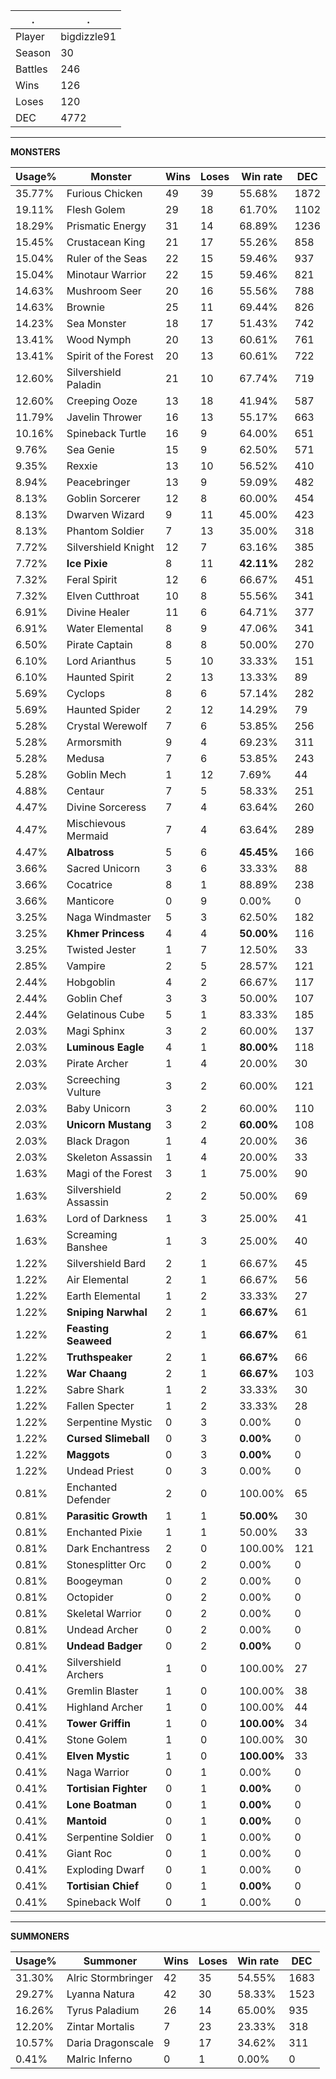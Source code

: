 .|.
|-|-
Player|bigdizzle91
Season|30
Battles|246
Wins|126
Loses|120
DEC|4772

---
**MONSTERS**

Usage%|Monster|Wins|Loses|Win rate|DEC|
-|-|-|-|-|-|
35.77%|Furious Chicken|49|39|55.68%|1872|
19.11%|Flesh Golem|29|18|61.70%|1102|
18.29%|Prismatic Energy|31|14|68.89%|1236|
15.45%|Crustacean King|21|17|55.26%|858|
15.04%|Ruler of the Seas|22|15|59.46%|937|
15.04%|Minotaur Warrior|22|15|59.46%|821|
14.63%|Mushroom Seer|20|16|55.56%|788|
14.63%|Brownie|25|11|69.44%|826|
14.23%|Sea Monster|18|17|51.43%|742|
13.41%|Wood Nymph|20|13|60.61%|761|
13.41%|Spirit of the Forest|20|13|60.61%|722|
12.60%|Silvershield Paladin|21|10|67.74%|719|
12.60%|Creeping Ooze|13|18|41.94%|587|
11.79%|Javelin Thrower|16|13|55.17%|663|
10.16%|Spineback Turtle|16|9|64.00%|651|
9.76%|Sea Genie|15|9|62.50%|571|
9.35%|Rexxie|13|10|56.52%|410|
8.94%|Peacebringer|13|9|59.09%|482|
8.13%|Goblin Sorcerer|12|8|60.00%|454|
8.13%|Dwarven Wizard|9|11|45.00%|423|
8.13%|Phantom Soldier|7|13|35.00%|318|
7.72%|Silvershield Knight|12|7|63.16%|385|
7.72%|**Ice Pixie**|8|11|**42.11%**|282|
7.32%|Feral Spirit|12|6|66.67%|451|
7.32%|Elven Cutthroat|10|8|55.56%|341|
6.91%|Divine Healer|11|6|64.71%|377|
6.91%|Water Elemental|8|9|47.06%|341|
6.50%|Pirate Captain|8|8|50.00%|270|
6.10%|Lord Arianthus|5|10|33.33%|151|
6.10%|Haunted Spirit|2|13|13.33%|89|
5.69%|Cyclops|8|6|57.14%|282|
5.69%|Haunted Spider|2|12|14.29%|79|
5.28%|Crystal Werewolf|7|6|53.85%|256|
5.28%|Armorsmith|9|4|69.23%|311|
5.28%|Medusa|7|6|53.85%|243|
5.28%|Goblin Mech|1|12|7.69%|44|
4.88%|Centaur|7|5|58.33%|251|
4.47%|Divine Sorceress|7|4|63.64%|260|
4.47%|Mischievous Mermaid|7|4|63.64%|289|
4.47%|**Albatross**|5|6|**45.45%**|166|
3.66%|Sacred Unicorn|3|6|33.33%|88|
3.66%|Cocatrice|8|1|88.89%|238|
3.66%|Manticore|0|9|0.00%|0|
3.25%|Naga Windmaster|5|3|62.50%|182|
3.25%|**Khmer Princess**|4|4|**50.00%**|116|
3.25%|Twisted Jester|1|7|12.50%|33|
2.85%|Vampire|2|5|28.57%|121|
2.44%|Hobgoblin|4|2|66.67%|117|
2.44%|Goblin Chef|3|3|50.00%|107|
2.44%|Gelatinous Cube|5|1|83.33%|185|
2.03%|Magi Sphinx|3|2|60.00%|137|
2.03%|**Luminous Eagle**|4|1|**80.00%**|118|
2.03%|Pirate Archer|1|4|20.00%|30|
2.03%|Screeching Vulture|3|2|60.00%|121|
2.03%|Baby Unicorn|3|2|60.00%|110|
2.03%|**Unicorn Mustang**|3|2|**60.00%**|108|
2.03%|Black Dragon|1|4|20.00%|36|
2.03%|Skeleton Assassin|1|4|20.00%|33|
1.63%|Magi of the Forest|3|1|75.00%|90|
1.63%|Silvershield Assassin|2|2|50.00%|69|
1.63%|Lord of Darkness|1|3|25.00%|41|
1.63%|Screaming Banshee|1|3|25.00%|40|
1.22%|Silvershield Bard|2|1|66.67%|45|
1.22%|Air Elemental|2|1|66.67%|56|
1.22%|Earth Elemental|1|2|33.33%|27|
1.22%|**Sniping Narwhal**|2|1|**66.67%**|61|
1.22%|**Feasting Seaweed**|2|1|**66.67%**|61|
1.22%|**Truthspeaker**|2|1|**66.67%**|66|
1.22%|**War Chaang**|2|1|**66.67%**|103|
1.22%|Sabre Shark|1|2|33.33%|30|
1.22%|Fallen Specter|1|2|33.33%|28|
1.22%|Serpentine Mystic|0|3|0.00%|0|
1.22%|**Cursed Slimeball**|0|3|**0.00%**|0|
1.22%|**Maggots**|0|3|**0.00%**|0|
1.22%|Undead Priest|0|3|0.00%|0|
0.81%|Enchanted Defender|2|0|100.00%|65|
0.81%|**Parasitic Growth**|1|1|**50.00%**|30|
0.81%|Enchanted Pixie|1|1|50.00%|33|
0.81%|Dark Enchantress|2|0|100.00%|121|
0.81%|Stonesplitter Orc|0|2|0.00%|0|
0.81%|Boogeyman|0|2|0.00%|0|
0.81%|Octopider|0|2|0.00%|0|
0.81%|Skeletal Warrior|0|2|0.00%|0|
0.81%|Undead Archer|0|2|0.00%|0|
0.81%|**Undead Badger**|0|2|**0.00%**|0|
0.41%|Silvershield Archers|1|0|100.00%|27|
0.41%|Gremlin Blaster|1|0|100.00%|38|
0.41%|Highland Archer|1|0|100.00%|44|
0.41%|**Tower Griffin**|1|0|**100.00%**|34|
0.41%|Stone Golem|1|0|100.00%|30|
0.41%|**Elven Mystic**|1|0|**100.00%**|33|
0.41%|Naga Warrior|0|1|0.00%|0|
0.41%|**Tortisian Fighter**|0|1|**0.00%**|0|
0.41%|**Lone Boatman**|0|1|**0.00%**|0|
0.41%|**Mantoid**|0|1|**0.00%**|0|
0.41%|Serpentine Soldier|0|1|0.00%|0|
0.41%|Giant Roc|0|1|0.00%|0|
0.41%|Exploding Dwarf|0|1|0.00%|0|
0.41%|**Tortisian Chief**|0|1|**0.00%**|0|
0.41%|Spineback Wolf|0|1|0.00%|0|

---
**SUMMONERS**

Usage%|Summoner|Wins|Loses|Win rate|DEC|
-|-|-|-|-|-|
31.30%|Alric Stormbringer|42|35|54.55%|1683|
29.27%|Lyanna Natura|42|30|58.33%|1523|
16.26%|Tyrus Paladium|26|14|65.00%|935|
12.20%|Zintar Mortalis|7|23|23.33%|318|
10.57%|Daria Dragonscale|9|17|34.62%|311|
0.41%|Malric Inferno|0|1|0.00%|0|
